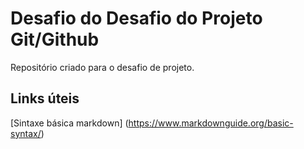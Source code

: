 # Desafio do Desafio do Projeto Git/Github
Repositório criado para o desafio de projeto.

## Links úteis
[Sintaxe básica markdown] (https://www.markdownguide.org/basic-syntax/)
